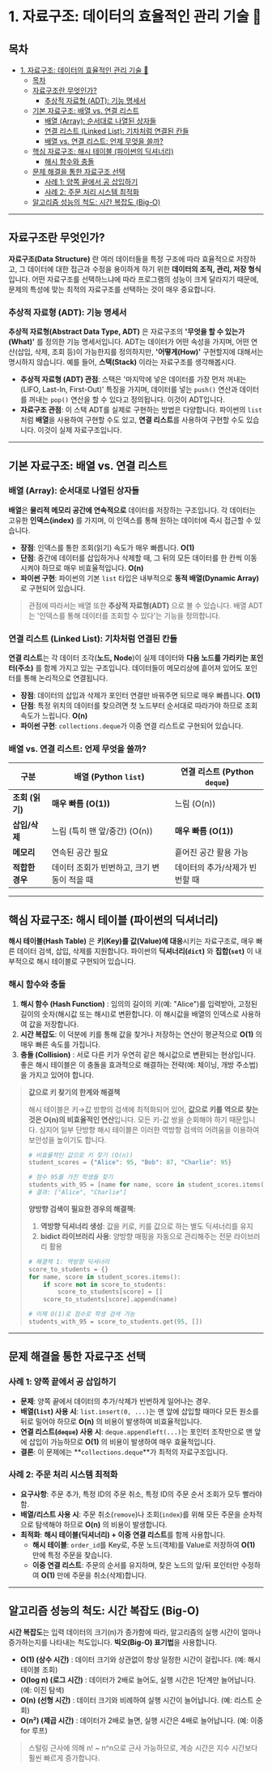 # 1. 자료구조: 데이터의 효율적인 관리 기술 💾

## 목차
- [1. 자료구조: 데이터의 효율적인 관리 기술 💾](#1-자료구조-데이터의-효율적인-관리-기술-)
  - [목차](#목차)
  - [자료구조란 무엇인가?](#자료구조란-무엇인가)
    - [추상적 자료형 (ADT): 기능 명세서](#추상적-자료형-adt-기능-명세서)
  - [기본 자료구조: 배열 vs. 연결 리스트](#기본-자료구조-배열-vs-연결-리스트)
    - [배열 (Array): 순서대로 나열된 상자들](#배열-array-순서대로-나열된-상자들)
    - [연결 리스트 (Linked List): 기차처럼 연결된 칸들](#연결-리스트-linked-list-기차처럼-연결된-칸들)
    - [배열 vs. 연결 리스트: 언제 무엇을 쓸까?](#배열-vs-연결-리스트-언제-무엇을-쓸까)
  - [핵심 자료구조: 해시 테이블 (파이썬의 딕셔너리)](#핵심-자료구조-해시-테이블-파이썬의-딕셔너리)
    - [해시 함수와 충돌](#해시-함수와-충돌)
  - [문제 해결을 통한 자료구조 선택](#문제-해결을-통한-자료구조-선택)
    - [사례 1: 양쪽 끝에서 공 삽입하기](#사례-1-양쪽-끝에서-공-삽입하기)
    - [사례 2: 주문 처리 시스템 최적화](#사례-2-주문-처리-시스템-최적화)
  - [알고리즘 성능의 척도: 시간 복잡도 (Big-O)](#알고리즘-성능의-척도-시간-복잡도-big-o)

---

## 자료구조란 무엇인가?

**자료구조(Data Structure)** 란 여러 데이터들을 특정 구조에 따라 효율적으로 저장하고, 그 데이터에 대한 접근과 수정을 용이하게 하기 위한 **데이터의 조직, 관리, 저장 형식**입니다. 어떤 자료구조를 선택하느냐에 따라 프로그램의 성능이 크게 달라지기 때문에, 문제의 특성에 맞는 최적의 자료구조를 선택하는 것이 매우 중요합니다.

### 추상적 자료형 (ADT): 기능 명세서

**추상적 자료형(Abstract Data Type, ADT)** 은 자료구조의 **'무엇을 할 수 있는가(What)'** 를 정의한 기능 명세서입니다. ADT는 데이터가 어떤 속성을 가지며, 어떤 연산(삽입, 삭제, 조회 등)이 가능한지를 정의하지만, **'어떻게(How)'** 구현할지에 대해서는 명시하지 않습니다.
예를 들어, **스택(Stack)** 이라는 자료구조를 생각해봅시다.

- **추상적 자료형 (ADT) 관점**: 스택은 '마지막에 넣은 데이터를 가장 먼저 꺼내는(LIFO, Last-In, First-Out)' 특징을 가지며, 데이터를 넣는 `push()` 연산과 데이터를 꺼내는 `pop()` 연산을 할 수 있다고 정의됩니다. 이것이 ADT입니다.
- **자료구조 관점**: 이 스택 ADT를 실제로 구현하는 방법은 다양합니다. 파이썬의 `list`처럼 **배열**을 사용하여 구현할 수도 있고, **연결 리스트**를 사용하여 구현할 수도 있습니다. 이것이 실제 자료구조입니다.

---

## 기본 자료구조: 배열 vs. 연결 리스트

### 배열 (Array): 순서대로 나열된 상자들

**배열**은 **물리적 메모리 공간에 연속적으로** 데이터를 저장하는 구조입니다. 각 데이터는 고유한 **인덱스(index)** 를 가지며, 이 인덱스를 통해 원하는 데이터에 즉시 접근할 수 있습니다.

- **장점**: 인덱스를 통한 조회(읽기) 속도가 매우 빠릅니다. **O(1)** 
- **단점**: 중간에 데이터를 삽입하거나 삭제할 때, 그 뒤의 모든 데이터를 한 칸씩 이동시켜야 하므로 매우 비효율적입니다. **O(n)** 
- **파이썬 구현**: 파이썬의 기본 `list` 타입은 내부적으로 **동적 배열(Dynamic Array)** 로 구현되어 있습니다.

> 관점에 따라서는 배열 또한 **추상적 자료형(ADT)** 으로 볼 수 있습니다. 배열 ADT는 '인덱스를 통해 데이터를 조회할 수 있다'는 기능을 정의합니다.

### 연결 리스트 (Linked List): 기차처럼 연결된 칸들

**연결 리스트**는 각 데이터 조각(**노드, Node**)이 실제 데이터와 **다음 노드를 가리키는 포인터(주소)** 를 함께 가지고 있는 구조입니다. 데이터들이 메모리상에 흩어져 있어도 포인터를 통해 논리적으로 연결됩니다.

- **장점**: 데이터의 삽입과 삭제가 포인터 연결만 바꿔주면 되므로 매우 빠릅니다. **O(1)** 
- **단점**: 특정 위치의 데이터를 찾으려면 첫 노드부터 순서대로 따라가야 하므로 조회 속도가 느립니다. **O(n)** 
- **파이썬 구현**: `collections.deque`가 이중 연결 리스트로 구현되어 있습니다.

### 배열 vs. 연결 리스트: 언제 무엇을 쓸까?

| 구분 | 배열 (Python `list`) | 연결 리스트 (Python `deque`) |
|---|---|---|
| **조회 (읽기)**  | **매우 빠름 (O(1))**  | 느림 (O(n)) |
| **삽입/삭제** | 느림 (특히 맨 앞/중간) (O(n)) | **매우 빠름 (O(1))**  |
| **메모리** | 연속된 공간 필요 | 흩어진 공간 활용 가능 |
| **적합한 경우** | 데이터 조회가 빈번하고, 크기 변동이 적을 때 | 데이터의 추가/삭제가 빈번할 때 |

---

## 핵심 자료구조: 해시 테이블 (파이썬의 딕셔너리)

**해시 테이블(Hash Table)** 은 **키(Key)를 값(Value)에 대응**시키는 자료구조로, 매우 빠른 데이터 검색, 삽입, 삭제를 지원합니다. 파이썬의 **딕셔너리(`dict`)** 와 **집합(`set`)** 이 내부적으로 해시 테이블로 구현되어 있습니다.

### 해시 함수와 충돌

1.  **해시 함수 (Hash Function)** : 임의의 길이의 키(예: "Alice")를 입력받아, 고정된 길이의 숫자(해시값 또는 해시)로 변환합니다. 이 해시값을 배열의 인덱스로 사용하여 값을 저장합니다.
2.  **시간 복잡도**: 이 덕분에 키를 통해 값을 찾거나 저장하는 연산이 평균적으로 **O(1)** 의 매우 빠른 속도를 가집니다.
3.  **충돌 (Collision)** : 서로 다른 키가 우연히 같은 해시값으로 변환되는 현상입니다. 좋은 해시 테이블은 이 충돌을 효과적으로 해결하는 전략(예: 체이닝, 개방 주소법)을 가지고 있어야 합니다.


> **값으로 키 찾기의 한계와 해결책**
> 
> 해시 테이블은 키→값 방향의 검색에 최적화되어 있어, **값으로 키를 역으로 찾는 것은 O(n)의 비효율적인 연산**입니다. 모든 키-값 쌍을 순회해야 하기 때문입니다. 심지어 일부 단방향 해시 테이블은 이러한 역방향 검색의 어려움을 이용하여 보안성을 높이기도 합니다.
> 
> ```python
> # 비효율적인 값으로 키 찾기 (O(n))
> student_scores = {"Alice": 95, "Bob": 87, "Charlie": 95}
> 
> # 점수 95를 가진 학생들 찾기
> students_with_95 = [name for name, score in student_scores.items() if score == 95]
> # 결과: ["Alice", "Charlie"]
> ```
> 
> **양방향 검색이 필요한 경우의 해결책:**
> 1. **역방향 딕셔너리 생성**: 값을 키로, 키를 값으로 하는 별도 딕셔너리를 유지
> 2. **bidict 라이브러리 사용**: 양방향 매핑을 자동으로 관리해주는 전문 라이브러리 활용
> 
> ```python
> # 해결책 1: 역방향 딕셔너리
> score_to_students = {}
> for name, score in student_scores.items():
>     if score not in score_to_students:
>         score_to_students[score] = []
>     score_to_students[score].append(name)
> 
> # 이제 O(1)로 점수로 학생 검색 가능
> students_with_95 = score_to_students.get(95, [])
> ```



---

## 문제 해결을 통한 자료구조 선택

### 사례 1: 양쪽 끝에서 공 삽입하기
- **문제**: 양쪽 끝에서 데이터의 추가/삭제가 빈번하게 일어나는 경우.
- **배열(`list`) 사용 시**: `list.insert(0, ...)`는 맨 앞에 삽입할 때마다 모든 원소를 뒤로 밀어야 하므로 **O(n)** 의 비용이 발생하여 비효율적입니다.
- **연결 리스트(`deque`) 사용 시**: `deque.appendleft(...)`는 포인터 조작만으로 맨 앞에 삽입이 가능하므로 **O(1)** 의 비용이 발생하여 매우 효율적입니다.
- **결론**: 이 문제에는 **`collections.deque`**가 최적의 자료구조입니다.

### 사례 2: 주문 처리 시스템 최적화
- **요구사항**: 주문 추가, 특정 ID의 주문 취소, 특정 ID의 주문 순서 조회가 모두 빨라야 함.
- **배열/리스트 사용 시**: 주문 취소(`remove`)나 조회(`index`)를 위해 모든 주문을 순차적으로 탐색해야 하므로 **O(n)** 의 비용이 발생합니다.
- **최적화**: **해시 테이블(딕셔너리) + 이중 연결 리스트**를 함께 사용합니다.
    - **해시 테이블**: `order_id`를 Key로, 주문 노드(객체)를 Value로 저장하여 **O(1)** 만에 특정 주문을 찾습니다.
    - **이중 연결 리스트**: 주문의 순서를 유지하며, 찾은 노드의 앞/뒤 포인터만 수정하여 **O(1)** 만에 주문을 취소(삭제)합니다.

---

## 알고리즘 성능의 척도: 시간 복잡도 (Big-O)

**시간 복잡도**는 입력 데이터의 크기(n)가 증가함에 따라, 알고리즘의 실행 시간이 얼마나 증가하는지를 나타내는 척도입니다. **빅오(Big-O) 표기법**을 사용합니다.

- **O(1) (상수 시간)** : 데이터 크기와 상관없이 항상 일정한 시간이 걸립니다. (예: 해시 테이블 조회)
- **O(log n) (로그 시간)** : 데이터가 2배로 늘어도, 실행 시간은 1단계만 늘어납니다. (예: 이진 탐색)
- **O(n) (선형 시간)** : 데이터 크기와 비례하여 실행 시간이 늘어납니다. (예: 리스트 순회)
- **O(n²) (제곱 시간)** : 데이터가 2배로 늘면, 실행 시간은 4배로 늘어납니다. (예: 이중 for 루프)

> 스털링 근사에 의해 n! ~ n^n으로 근사 가능하므로, 계승 시간은 지수 시간보다 훨씬 빠르게 증가합니다.
